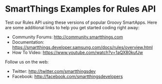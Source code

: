 # SmartThings Examples for Rules API

Test our Rules API using these versions of popular Groovy SmartApps. Here are some additional links to help you get started coding right away:

* Community Forums: http://community.smartthings.com
* Documentation: https://smartthings.developer.samsung.com/docs/rules/overview.html
* How To Video: https://www.youtube.com/watch?v=1aQX80kufJw


Follow us on the web:

* Twitter: http://twitter.com/smartthingsdev
* Facebook: http://facebook.com/smartthingsdevelopers
